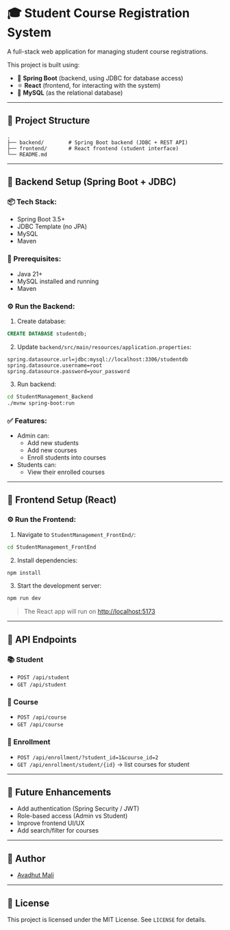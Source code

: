 
# 🎓 Student Course Registration System

A full-stack web application for managing student course registrations.

This project is built using:
- 🧠 **Spring Boot** (backend, using JDBC for database access)
- ⚛️ **React** (frontend, for interacting with the system)
- 🐬 **MySQL** (as the relational database)

---

## 📁 Project Structure

```
.
├── backend/        # Spring Boot backend (JDBC + REST API)
├── frontend/       # React frontend (student interface)
└── README.md
```

---

## 🔧 Backend Setup (Spring Boot + JDBC)

### 📦 Tech Stack:
- Spring Boot 3.5+
- JDBC Template (no JPA)
- MySQL
- Maven

### 📄 Prerequisites:
- Java 21+
- MySQL installed and running
- Maven

### ⚙️ Run the Backend:

1. Create database:

```sql
CREATE DATABASE studentdb;
```

2. Update `backend/src/main/resources/application.properties`:

```properties
spring.datasource.url=jdbc:mysql://localhost:3306/studentdb
spring.datasource.username=root
spring.datasource.password=your_password
```

3. Run backend:

```bash
cd StudentManagement_Backend
./mvnw spring-boot:run
```

### ✅ Features:

- Admin can:
  - Add new students
  - Add new courses
  - Enroll students into courses
- Students can:
  - View their enrolled courses

---

## 🎨 Frontend Setup (React)

### ⚙️ Run the Frontend:

1. Navigate to `StudentManagement_FrontEnd/`:

```bash
cd StudentManagement_FrontEnd
```

2. Install dependencies:

```bash
npm install
```

3. Start the development server:

```bash
npm run dev
```

> The React app will run on [http://localhost:5173](http://localhost:5173)

---

## 🔗 API Endpoints

### 📚 Student

- `POST /api/student`  
- `GET /api/student`

### 📘 Course

- `POST /api/course`  
- `GET /api/course`

### 🔁 Enrollment

- `POST /api/enrollment/?student_id=1&course_id=2`  
- `GET /api/enrollment/student/{id}` → list courses for student

---

## 📌 Future Enhancements

- Add authentication (Spring Security / JWT)
- Role-based access (Admin vs Student)
- Improve frontend UI/UX
- Add search/filter for courses

---

## 🙌 Author

- [Avadhut Mali](https://github.com/avadhutmali)

---

## 📃 License

This project is licensed under the MIT License. See `LICENSE` for details.
